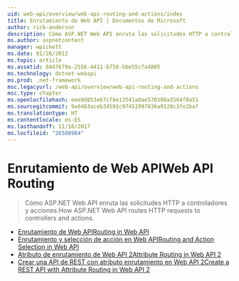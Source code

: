 ```yaml
---
uid: web-api/overview/web-api-routing-and-actions/index
title: Enrutamiento de Web API | Documentos de Microsoft
author: rick-anderson
description: Cómo ASP.NET Web API enruta las solicitudes HTTP a controladores y acciones.
ms.author: aspnetcontent
manager: wpickett
ms.date: 01/26/2012
ms.topic: article
ms.assetid: 8447679a-2556-4411-b758-bbe55cfa4805
ms.technology: dotnet-webapi
ms.prod: .net-framework
msc.legacyurl: /web-api/overview/web-api-routing-and-actions
msc.type: chapter
ms.openlocfilehash: eee9d853e67cf8e13541a8ae570108a3564f8a51
ms.sourcegitcommit: 9a9483aceb34591c97451997036a9120c3fe2baf
ms.translationtype: HT
ms.contentlocale: es-ES
ms.lasthandoff: 11/10/2017
ms.locfileid: "26508984"
---
```

<a name="web-api-routing"></a><span data-ttu-id="b1eeb-103">Enrutamiento de Web API</span><span class="sxs-lookup"><span data-stu-id="b1eeb-103">Web API Routing</span></span>
====================
> <span data-ttu-id="b1eeb-104">Cómo ASP.NET Web API enruta las solicitudes HTTP a controladores y acciones.</span><span class="sxs-lookup"><span data-stu-id="b1eeb-104">How ASP.NET Web API routes HTTP requests to controllers and actions.</span></span>


- [<span data-ttu-id="b1eeb-105">Enrutamiento de Web API</span><span class="sxs-lookup"><span data-stu-id="b1eeb-105">Routing in Web API</span></span>](routing-in-aspnet-web-api.md)
- [<span data-ttu-id="b1eeb-106">Enrutamiento y selección de acción en Web API</span><span class="sxs-lookup"><span data-stu-id="b1eeb-106">Routing and Action Selection in Web API</span></span>](routing-and-action-selection.md)
- [<span data-ttu-id="b1eeb-107">Atributo de enrutamiento de Web API 2</span><span class="sxs-lookup"><span data-stu-id="b1eeb-107">Attribute Routing in Web API 2</span></span>](attribute-routing-in-web-api-2.md)
- [<span data-ttu-id="b1eeb-108">Crear una API de REST con atributo enrutamiento en Web API 2</span><span class="sxs-lookup"><span data-stu-id="b1eeb-108">Create a REST API with Attribute Routing in Web API 2</span></span>](create-a-rest-api-with-attribute-routing.md)
